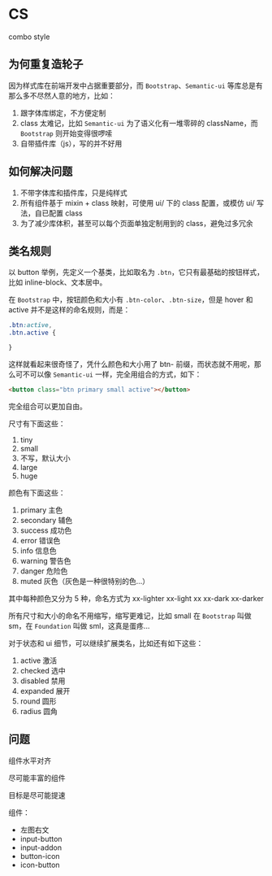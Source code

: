 # CS

combo style

## 为何重复造轮子

因为样式库在前端开发中占据重要部分，而 `Bootstrap`、`Semantic-ui` 等库总是有那么多不尽然人意的地方，比如：

1. 跟字体库绑定，不方便定制
2. class 太难记，比如 `Semantic-ui` 为了语义化有一堆零碎的 className，而 `Bootstrap` 则开始变得很啰嗦
3. 自带插件库（js），写的并不好用

## 如何解决问题

1. 不带字体库和插件库，只是纯样式
2. 所有组件基于 mixin + class 映射，可使用 ui/ 下的 class 配置，或模仿 ui/ 写法，自已配置 class
3. 为了减少库体积，甚至可以每个页面单独定制用到的 class，避免过多冗余

## 类名规则

以 button 举例，先定义一个基类，比如取名为 `.btn`，它只有最基础的按钮样式，比如 inline-block、文本居中。

在 `Bootstrap` 中，按钮颜色和大小有 `.btn-color`、`.btn-size`，但是 hover 和 active 并不是这样的命名规则，而是：

```css
.btn:active,
.btn.active {

}
```

这样就看起来很奇怪了，凭什么颜色和大小用了 btn- 前缀，而状态就不用呢，那么可不可以像 `Semantic-ui` 一样，完全用组合的方式，如下：

```html
<button class="btn primary small active"></button>
```

完全组合可以更加自由。

尺寸有下面这些：

1. tiny
2. small
3. 不写，默认大小
4. large
5. huge

颜色有下面这些：

1. primary 主色
2. secondary 辅色
3. success 成功色
4. error 错误色
5. info 信息色
6. warning 警告色
7. danger 危险色
8. muted 灰色（灰色是一种很特别的色...）

其中每种颜色又分为 5 种，命名方式为 xx-lighter xx-light xx xx-dark xx-darker

所有尺寸和大小的命名不用缩写，缩写更难记，比如 small 在 `Bootstrap` 叫做 sm，在 `Foundation` 叫做 sml，这真是蛋疼...

对于状态和 ui 细节，可以继续扩展类名，比如还有如下这些：

1. active 激活
2. checked 选中
3. disabled 禁用
4. expanded 展开
5. round 圆形
6. radius 圆角

## 问题

组件水平对齐

尽可能丰富的组件

目标是尽可能提速

组件：

* 左图右文
* input-button
* input-addon
* button-icon
* icon-button